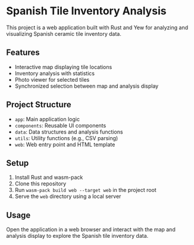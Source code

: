 # Spanish Tile Inventory Analysis

This project is a web application built with Rust and Yew for analyzing and visualizing Spanish ceramic tile inventory data.

## Features

- Interactive map displaying tile locations
- Inventory analysis with statistics
- Photo viewer for selected tiles
- Synchronized selection between map and analysis display

## Project Structure

- `app`: Main application logic
- `components`: Reusable UI components
- `data`: Data structures and analysis functions
- `utils`: Utility functions (e.g., CSV parsing)
- `web`: Web entry point and HTML template

## Setup

1. Install Rust and wasm-pack
2. Clone this repository
3. Run `wasm-pack build web --target web` in the project root
4. Serve the `web` directory using a local server

## Usage

Open the application in a web browser and interact with the map and analysis display to explore the Spanish tile inventory data.
